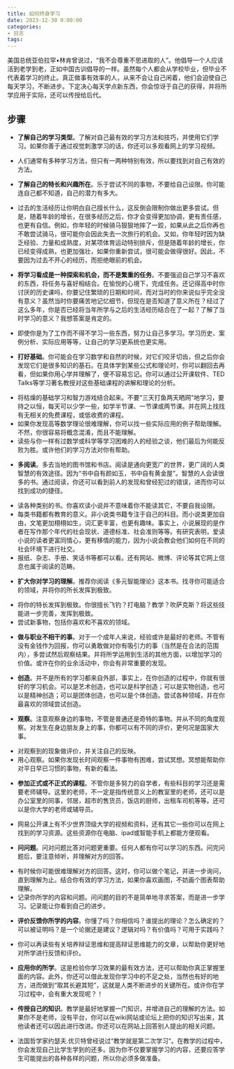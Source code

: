 ```yaml
---
title: 如何终身学习
date: 2023-12-30 0:00:00
categories:
- 日志
tags:
---
```

美国总统亚伯拉罕•林肯曾说过，“我不会尊重不思进取的人”。他倡导一个人应该活到老学到老，正如中国古训倡导的一样。虽然每个人都会从学校毕业，但毕业不代表着学习的终止。真正做事有效率的人，从来不会让自己闲着，他们会迫使自己每天学习，不断进步。下定决心每天学点新东西，你会惊讶于自己的获得，并将所学应用于实际，还可以传授给后代。
## 步骤
- **了解自己的学习类型**。了解对自己最有效的学习方法和技巧，并使用它们学习。如果你善于通过视觉刺激学习的话，你还可以多观看网上的学习视频。
   
* 人们通常有多种学习方法，但只有一两种特别有效，所以要找到对自己有效的方法。

- **了解自己的特长和兴趣所在**。乐于尝试不同的事物，不要给自己设限。你可能连自己都不知道，自己的潜力有多大。
   
* 过去的生活经历让你明白自己擅长什么，这反倒会限制你做出更多尝试。但是，随着年龄的增长，在很多经历之后，你才会变得更加协调，更有责任感，也更有自信。例如，你年轻的时候骑马狠狠地摔了一跤，如果从此之后你再也不敢尝试骑马，很可能你会因此失去一次旅行的机会。又如，你年轻时因为缺乏经验、力量和成熟度，对某项体育运动特别排斥，但是随着年龄的增长，你已经变得成熟，也更加强壮，如果你重新尝试，很可能会做得很好。因此，不要因为过去不开心的经历，而拒绝眼前的机会。

- **将学习看成是一种探索和机会，而不是繁重的任务**。不要强迫自己学习不喜欢的东西，将任务与喜好相结合。在愉悦的心境下，完成任务。还记得高中时你讨厌的历史课吗，你要记住繁琐的日期和时间，而对当时的你来说似乎完全没有意义？虽然当时你要痛苦地记忆细节，但现在是否知道了意义所在？经过了这么多年，你是否已经将当年所学与之后的生活经历结合在了一起？了解了当时学习的意义？我想答案是肯定的。

* 即使你是为了工作而不得不学习一些东西，努力让自己多学习。学习历史、案例分析、实际应用等等，让自己的学习更系统也更实用。

- **打好基础**。你可能会在学习数学和自然的时候，对它们咬牙切齿，但之后你会发现它们是很多知识的基石。在具体学到某些公式和理论时，你可以翻回去再看，但如果你用心学并理解了，便不容易忘记。你可以通过公开课软件、TED Talks等学习著名教授对这些基础课程的讲解和理论的分析。
   
* 将枯燥的基础学习和智力游戏结合起来。不要“三天打鱼两天晒网”地学习，要持之以恒，每天可以少学一些，如学半节课、一节课或两节课。并在网上找找有无相关的免费课程，或低收费的课程。
* 如果你发现高等数学理论很难理解，你可以找一些实际应用的例子帮助理解。不然，你很容易将概念混淆，而且不能理解。
* 读些与你一样有过数学或科学等学习困难的人的经验之谈，他们最后为何能反败为胜。或许他们的学习方法对你有帮助。

- **多阅读**。多去当地的图书馆和书店。阅读是通向更宽广的世界，更广阔的人类智慧的有效途径。因为“书中自有颜如玉，书中自有黄金屋”。智慧的人会读很多的书。通过阅读，你还可以看到前人的发现和曾经犯过的错误，进而你可以找到成功的捷径。
   
* 读各种类别的书。你喜欢读小说并不意味着你不能读其它，不要自我设限。
* 每类书籍都有教育的意义。非小说类书籍专注于自己的科目。而小说类更加自由，文笔更加栩栩如生，词汇更丰富，也更有趣味。事实上，小说展现的是作者在写作那个年代的社会现状、道德标准、社会准则等等。有研究表明，爱读小说的读者更富同情心，更有移情的能力，因为小说会教会他们如何在不同的社会环境下进行社交。
* 报纸、杂志、手册、笑话书等都可以看。还有网站、微博、评论等其它网上信息也属于阅读的范畴。

- **扩大你对学习的理解**。推荐你阅读《多元智能理论》这本书。找寻你可能适合的领域，并将你的所长发挥到极致。
   
* 将你的特长发挥到极致。你很擅长飞钓？打电脑？教学？吹萨克斯？将这些技能进一步完善，发挥到极致。
* 尝试新事物，包括你喜欢和不喜欢的领域。

- **做与职业不相干的事**。对于一个成年人来说，经验或许是最好的老师。不管有没有金钱作为回报，你可以勇敢做对你有吸引力的事（当然是在合法的范围内），多尝试然后观察结果。并将所学运用到生活的其他方面，以增加学习的价值。或许在你的业余活动中，你会有非常重要的发现。

- **创造**。并不是所有的学习都来自外部，事实上，在你创造的过程中，你就有很好的学习机会。可以是艺术创造，也可以是科学创造；可以是实物创造，也可以是精神创造；可以是团体创造，也可以是个体创造。尝试各种领域，并在你最喜欢的领域尝试创造。
   
- **观察**。注意观察身边的事物，不管是普通还是奇特的事物。并从不同的角度观察。对发生在身边朋友身上的事，你都可以有不同的评价，更何况是国家大事。
    
* 对观察到的现象做评价，并关注自己的反映。
* 用心观察。如果你发现长时间观察一件事物有困难，尝试冥想。冥想能帮助你对平日早已习惯的事物，有新的看法。

- **参加正式或不正式的课程**。不管你是多努力的自学者，有些科目的学习还是需要老师辅导。这里的老师，不一定是指传统意义上的教室里的老师，还可以是办公室里的同事，邻居，超市的售货员，饭店的厨师，出租车司机等等。还可以是你大学的老师或辅导员。
    
* 网易公开课上有不少世界顶级大学的视频和资料，还有其它一些你可以在网上找到的学习资源。这些资源你在电脑、ipad或智能手机上都能方便观看。

- **问问题**。问对问题比答对问题更重要。任何人都有你可以学习的东西。问完问题后，要注意倾听，并理解对方的回答。
    
* 有时候你可能很难理解对方的回答。这时，你可以做个笔记，并进一步询问，直到理解为止。结合你有效的学习方法，如果你喜欢画图，不妨画个图表帮助理解。
* 记录你所学的内容和问题。问问题的目的不是简单地寻求答案，而是进一步学习。记录能让你看到自己的进步。
- **评价反馈你所学的内容**。你懂了吗？你相信吗？谁提出的理论？怎么确定的？可以被证明吗？是一个论据还是建议？逻辑对吗？有价值吗？可用于实践吗？
  
* 你可以再读些有关培养辩证思维和提高辩证思维能力的文章，以帮助你更好地对所学进行反馈和评价。
- **应用你的所学**。这是检验你学习效果的最有效方法，还可以帮助你真正掌握里面的内容。此外，你还可以借此发现你学习中的不足之处，当然也有好的地方，进而做到“取其长避其短”，这就是人类不断进步的关键所在。或许你在学习过程中，会有重大发现呢？！

- **传授自己的知识**。教学是最好地掌握一门知识，并增进自己的理解的方法。如果你不是老师，没有平台，你可以在wiki网站或论坛上把你的知识写出来，其他读者还可以因此进行改进。你还可以在网站上回答别人提出的相关问题。
    
* 法国哲学家约瑟夫.优贝特曾经说过“教学就是第二次学习”。在教学的过程中，你会发现自己比学生学到的还多。因为你不仅要掌握学习的内容，还要应答学生可能提出的各种各样的问题，所以你必须多做准备。
